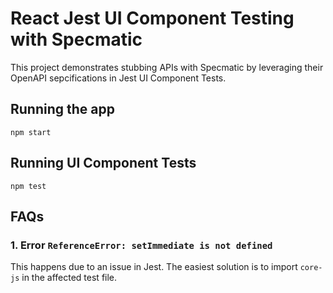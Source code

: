 # React Jest UI Component Testing with Specmatic
This project demonstrates stubbing APIs with Specmatic by leveraging their OpenAPI sepcifications in Jest UI Component Tests.

## Running the app
```npm start```

## Running UI Component Tests
```npm test``` 

## FAQs

### 1. Error `ReferenceError: setImmediate is not defined`

This happens due to an issue in Jest. The easiest solution is to import `core-js` in the affected test file.
